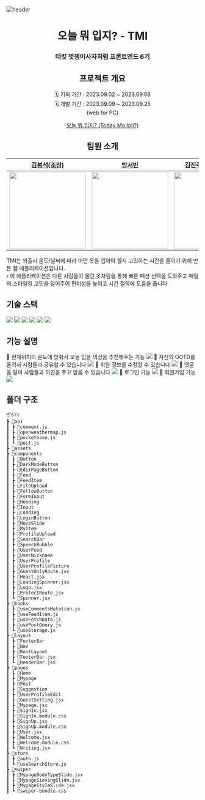 ![header](https://capsule-render.vercel.app/api?&type=waving&color=0:97FCFF,100:6EFCE9)

<div align="center">

# 오늘 뭐 입지? - TMI

### 테킷 멋쟁이사자처럼 프론트엔드 6기

## 프로젝트 개요

🗓️ 기획 기간 : 2023.09.02 ~ 2023.09.08<br/>
🗓️ 개발 기간 : 2023.09.09 ~ 2023.09.25<br/>
(web for PC)

[오늘 뭐 입지? (Today Mo Ipji?)](https://frontendschool6.github.io/TMI-TodayMoIpji/#/)

## 팀원 소개


|                 [김봉석(조장) ](https://github.com/NewBsk)                 |               [방서빈](https://github.com/seobinbang7)              |                [김진주(스크럼마스터)](https://github.com/pearlKinn)               |[권혜미](https://github.com/GwonH) |
| :---------------------------------------------------------------: | :---------------------------------------------------------------: | :----------------------------------------------------------------: | :----------------------------------------------------------------: |
| <img width="200" height="200" src="./samples/teamates/asj.png" /> | <img width="200" height="200" src="./samples/teamates/kbk.png" /> | <img width="200" height="200" src="./samples//teamates/kjj.png" /> |<img width="200" height="200" src="./samples//teamates/kjj.png" /> |

</div>


TMI는 외출시 온도/날씨에 따라 어떤 옷을 입어야 할지 고민하는 시간을 줄이기 위해 만든 웹 애플리케이션입니다.</br>
› 이 애플리케이션은 다른 사람들이 올린 옷차림을 통해 빠른 패션 선택을 도와주고 매일의 스타일링 고민을 덜어주어 편리성을 높이고 시간 절약에 도움을 줍니다

## 기술 스택

<img src="https://img.shields.io/badge/react-61DAFB?style=for-the-badge&logoColor=white">
<img src="https://img.shields.io/badge/zustand-00B67A?style=for-the-badge&logoColor=white">
<img src="https://img.shields.io/badge/Javascript-F7DF1E?style=for-the-badge&logoColor=white">
<img src="https://img.shields.io/badge/pocketbase-B8DBE4?style=for-the-badge&logoColor=white">
<img src="https://img.shields.io/badge/reactquery-FF4154?style=for-the-badge&logoColor=white">
<img src="https://img.shields.io/badge/reactrouter-CA4245?style=for-the-badge&logoColor=white">

## 기능 설명

📍 현재위치의 온도에 맞춰서 오늘 입을 의상을 추천해주는 기능
![](https://velog.velcdn.com/images/pearlx_x/post/09d29541-b408-4920-80a7-ccb405adbaf4/image.gif)
</bg>
📍 자신의 OOTD를 올려서 사람들과 공유할 수 있습니다
![](https://velog.velcdn.com/images/pearlx_x/post/49878e79-5f8f-4c00-a904-bf805be610b7/image.gif)
</bg>
📍 회원 정보를 수정할 수 있습니다
![](https://velog.velcdn.com/images/pearlx_x/post/aafe4000-33d6-450f-a511-fff482f93482/image.gif)
</bg>
📍 댓글을 달아 사람들과 의견을 주고 받을 수 있습니다
![](https://velog.velcdn.com/images/pearlx_x/post/cfbf6bd2-7107-4774-8592-3f1976f0425c/image.gif)
</bg>
📍 로그인 기능
![](https://velog.velcdn.com/images/pearlx_x/post/bb2d5940-7167-46cf-aa62-2f9687746879/image.gif)
📍 회원가입 기능
![](https://velog.velcdn.com/images/pearlx_x/post/4166e23c-112a-4c25-9978-73c522b05036/image.gif)

## 폴더 구조

```
📦src
┣ 📂api
┃ ┣ 📜comment.js
┃ ┣ 📜openweathermap.js
┃ ┣ 📜pocketbase.js
┃ ┗ 📜post.js
┣ 📂assets
┣ 📂components
┃ ┣ 📂Button
┃ ┣ 📂DarkModeButton
┃ ┣ 📂EditPageButton
┃ ┣ 📂Feed
┃ ┣ 📂FeedItem
┃ ┣ 📂FileUpload
┃ ┣ 📂FollowButton
┃ ┣ 📂FormInput
┃ ┣ 📂Heading
┃ ┣ 📂Input
┃ ┣ 📂Loading
┃ ┣ 📂LoginButton
┃ ┣ 📂MoveSlide
┃ ┣ 📂MyItem
┃ ┣ 📂ProfileUpload
┃ ┣ 📂SearchBar
┃ ┣ 📂SpeechBubble
┃ ┣ 📂UserFeed
┃ ┣ 📂UserNickname
┃ ┣ 📂UserProfile
┃ ┣ 📂UserProfilePicture
┃ ┣ 📜GuestOnlyRoute.jsx
┃ ┣ 📜Heart.jsx
┃ ┣ 📜LoadingSpinner.jsx
┃ ┣ 📜Logo.jsx
┃ ┣ 📜ProtectRoute.jsx
┃ ┗ 📜Spinner.jsx
┣ 📂hooks
┃ ┣ 📜useCommentsMutation.js
┃ ┣ 📜useFeedItem.js
┃ ┣ 📜useFetchData.js
┃ ┣ 📜usePostQuery.js
┃ ┗ 📜useStorage.js
┣ 📂layout
┃ ┣ 📂FooterBar
┃ ┣ 📂Nav
┃ ┣ 📂RootLayout
┃ ┣ 📜FooterBar.jsx
┃ ┗ 📜HeaderBar.jsx
┣ 📂pages
┃ ┣ 📂Home
┃ ┣ 📂Mypage
┃ ┣ 📂Post
┃ ┣ 📂Suggestion
┃ ┣ 📂UserProfileEdit
┃ ┣ 📜GuestSetting.jsx
┃ ┣ 📜Mypage.jsx
┃ ┣ 📜SignIn.jsx
┃ ┣ 📜SignIn.module.css
┃ ┣ 📜SignUp.jsx
┃ ┣ 📜SignUp.module.css
┃ ┣ 📜User.jsx
┃ ┣ 📜Welcome.jsx
┃ ┣ 📜Welcome.module.css
┃ ┗ 📜Writing.jsx
┣ 📂store
┃ ┣ 📜auth.js
┃ ┗ 📜useSearchStore.js
┣ 📂swiper
┃ ┣ 📜MypageBodyTypeSlide.jsx
┃ ┣ 📜MypageSievingSlide.jsx
┃ ┣ 📜MypageStyleSlide.jsx
┃ ┗ 📜swiper-bundle.css
```
